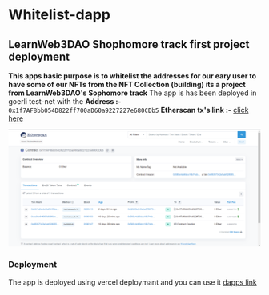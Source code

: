 # Whitelist-dapp
## LearnWeb3DAO Shophomore track first project deployment
**This apps basic purpose is to whitelist the addresses for our eary user to have some of our NFTs from the NFT Collection (building) its a project from LearnWeb3DAO's Sophomore track**
The app is has been deployed in goerli test-net with the 
**Address :-** `0x1f7AF8bb054D822ff700aD60a9227227e680CDb5`
**Etherscan tx's link :-** [click here](https://goerli.etherscan.io/address/0x1f7AF8bb054D822ff700aD60a9227227e680CDb5)

![Etherscan image](./image.png)

### Deployment

The app is deployed using vercel deploymant and you can use it [dapps link](https://whitelist-dapp-bide-7izd740u0-startup-dreamer.vercel.app/)
